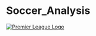 # Soccer_Analysis
[![Premier League Logo](https://resources.premierleague.com/premierleague/badges/t8.svg)](https://www.premierleague.com)
